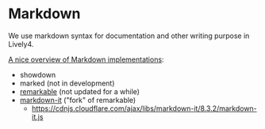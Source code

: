 # Markdown

We use markdown syntax for documentation and other writing purpose in Lively4. 

[A nice overview of Markdown implementations](https://css-tricks.com/choosing-right-markdown-parser/):
- showdown 
- marked (not in development)
- [remarkable](https://github.com/jonschlinkert/remarkable) (not updated for a while)
- [markdown-it](https://github.com/markdown-it/markdown-it) ("fork" of remarkable)
  - https://cdnjs.cloudflare.com/ajax/libs/markdown-it/8.3.2/markdown-it.js

